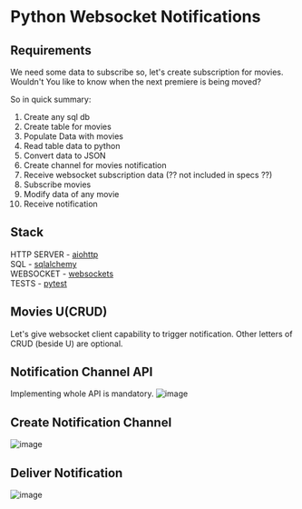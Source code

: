 # Python Websocket Notifications 
## Requirements
We need some data to subscribe so, let's create subscription for movies. Wouldn't You like to know when the next premiere is being moved? 

So in quick summary:
1. Create any sql db 
2. Create table for movies
3. Populate Data with movies
4. Read table data to python
5. Convert data to JSON
6. Create channel for movies notification
7. Receive websocket subscription data (?? not included in specs ??)
8. Subscribe movies
9. Modify data of any movie 
10. Receive notification


## Stack
HTTP SERVER - [aiohttp](https://docs.aiohttp.org/en/stable/index.html) <br>
SQL - [sqlalchemy](https://www.sqlalchemy.org/) <br>
WEBSOCKET - [websockets](https://websockets.readthedocs.io/en/stable/index.html) <br>
TESTS - [pytest](https://docs.pytest.org/en/7.4.x/) <br> 

## Movies U(CRUD)
Let's give websocket client capability to trigger notification.
Other letters of CRUD (beside U) are optional.

## Notification Channel API 
Implementing whole API is mandatory.
![image](https://github.com/KubaTaba1uga/python_websocket_notifications/assets/73971628/9688771e-ee31-46cd-930b-bc2a59eddf18)


## Create Notification Channel
![image](https://github.com/KubaTaba1uga/python_websocket_notifications/assets/73971628/078a1421-27e3-4720-800e-a0f937c975d6)

## Deliver Notification
![image](https://github.com/KubaTaba1uga/python_websocket_notifications/assets/73971628/44b5ed83-3b08-4b8c-ab75-85fc733e4dcb)
